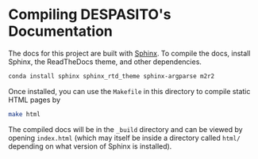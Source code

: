 # Compiling DESPASITO's Documentation

The docs for this project are built with [Sphinx](http://www.sphinx-doc.org/en/master/).
To compile the docs, install Sphinx, the ReadTheDocs theme, and other dependencies.

```bash
conda install sphinx sphinx_rtd_theme sphinx-argparse m2r2

```

Once installed, you can use the `Makefile` in this directory to compile static HTML pages by
```bash
make html
```

The compiled docs will be in the `_build` directory and can be viewed by opening `index.html` (which may itself 
be inside a directory called `html/` depending on what version of Sphinx is installed).
